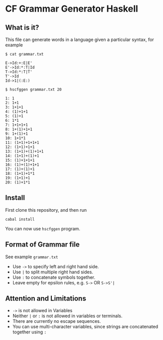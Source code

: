 # CF Grammar Generator Haskell

## What is it?

This file can generate words in a language given a particular syntax, for example

```
$ cat grammar.txt

E->Id:+:E|E'
E'->Id:*:T|Id
T->Id:*:T|T'
T'->Id
Id->1|(:E:)

$ hscfggen grammar.txt 20

1: 1
2: 1+1
3: 1+1+1
4: (1)+1+1
5: (1)+1
6: 1*1
7: 1+1+1+1
8: 1+(1)+1+1
9: 1+(1)+1
10: 1+1*1
11: (1+1)+1+1+1
12: (1+1)+1+1
13: (1+1)+(1)+1+1
14: (1+1)+(1)+1
15: (1)+1+1+1
16: (1)+(1)+1+1
17: (1)+(1)+1
18: (1+1)+1*1
19: (1+1)+1
20: (1)+1*1

```

## Install

First clone this repository, and then run
```
cabal install
```

You can now use `hscfggen` program.

## Format of Grammar file

See example `grammar.txt`

- Use `->` to specify left and right hand side.
- Use `|` to split multiple right hand sides.
- Use `:` to concatenate symbols together.
- Leave empty for epsilon rules, e.g. `S->` OR `S->S'|`

## Attention and Limitations

- `->` is not allowed in Variables
- Neither `|` or `:` is  not allowed in variables or terminals.
- There are currently no escape sequences.
- You can use multi-character variables, since strings are concatenated together using `:`


